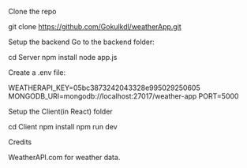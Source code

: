 Clone the repo

git clone https://github.com/Gokulkdl/weatherApp.git




Setup the backend
Go to the backend folder:

cd Server
npm install
node app.js


Create a .env file:

WEATHERAPI_KEY=05bc3873242043328e995029250605  
MONGODB_URI=mongodb://localhost:27017/weather-app
PORT=5000



Setup the Client(in React) folder


cd Client
npm install
npm run dev




Credits

WeatherAPI.com for weather data.